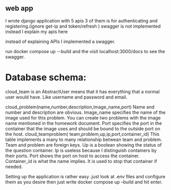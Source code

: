 ## web app
I wrote django application with 5 apis 3 of them is for authenticating and registering.(ignore get-ip and token/refresh )
swagger is not implemented instead I explain my apis here
	
instead of explaining APIs I implemented a swagger.

run docker compose up --build and the visit localhost:3000/docs to see the swagger.

# Database schema:
cloud_team is an AbstractUser means that it has everything that a normal user would have.
Like username and password and email.

cloud_problem(name,number,description,image_name,port)
Name and number and description are obvious.
Image_name specifies the name of the image used for this problem.  You can create two problems with the image name mentioned in the homework document.
Port specifies the port in the container that the image uses and should be bound to the outside port on the host.
cloud_teamproblem(	team,problem,up,ip,port,container_id)
This table implements a many to many relationship betwean team and problem.
Team and problem are foreign keys.
Up is a boolean showing the status of the question container.
Ip is useless because I distinguish containers by their ports.
Port shows the port on host to access the container.
Container_id is what the name implies. It is used to stop that container if needed.


Setting up the application is rather easy .just look at .env files and configure them as you desire then just write docker compose up –build and hit enter.


